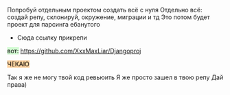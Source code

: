 Попробуй отдельным проектом создать всё с нуля
Отдельно всё: создай репу, склонируй, окружение, миграции и тд
Это потом будет проект для парсинга ебанутого

- Сюда ссылку прикрепи


<mark style="background: #BBFABBA6;">вот:</mark>
https://github.com/XxxMaxLiar/Djangoproj

<mark style="background: #FFB86CA6;">ЧЕКАЮ</mark>

Так я же не могу твой код ревьюить
Я же просто зашел в твою репу
Дай права)